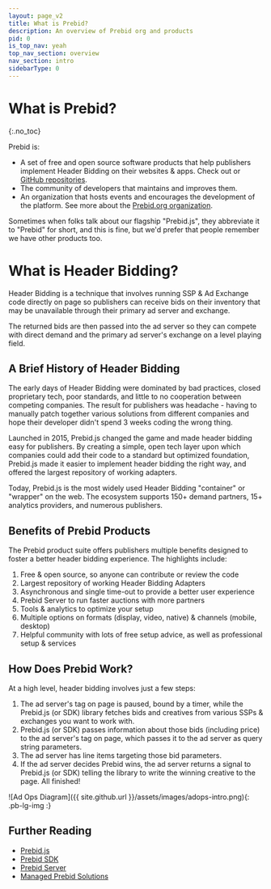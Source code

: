 ```yaml
---
layout: page_v2
title: What is Prebid?
description: An overview of Prebid org and products
pid: 0
is_top_nav: yeah
top_nav_section: overview
nav_section: intro
sidebarType: 0
---
```




# What is Prebid?
{:.no_toc}

Prebid is:

+ A set of free and open source software products that help publishers implement Header Bidding on their websites & apps. Check out or [GitHub repositories](https://github.com/prebid).
+ The community of developers that maintains and improves them.
+ An organization that hosts events and encourages the development of the platform. See more about the [Prebid.org organization]({{site.baseurl}}/overview/what-is-prebid-org.html).

Sometimes when folks talk about our flagship "Prebid.js", they abbreviate it to "Prebid" for short, and this is fine, but we'd prefer that people remember we have other products too.


# What is Header Bidding?

Header Bidding is a technique that involves running SSP & Ad Exchange code directly on page so publishers can receive bids on their inventory that may be unavailable through their primary ad server and exchange.

The returned bids are then passed into the ad server so they can compete with direct demand and the primary ad server's exchange on a level playing field.

## A Brief History of Header Bidding

The early days of Header Bidding were dominated by bad practices, closed proprietary tech, poor standards, and little to no cooperation between competing companies. The result for publishers was headache - having to manually patch together various solutions from different companies and hope their developer didn't spend 3 weeks coding the wrong thing.

Launched in 2015, Prebid.js changed the game and made header bidding easy for publishers. By creating a simple, open tech layer upon which companies could add their code to a standard but optimized foundation, Prebid.js made it easier to implement header bidding the right way, and offered the largest repository of working adapters.

Today, Prebid.js is the most widely used Header Bidding "container" or "wrapper" on the web. The ecosystem supports 150+ demand partners, 15+ analytics providers, and numerous publishers.

## Benefits of Prebid Products

The Prebid product suite offers publishers multiple benefits designed to foster a better header bidding experience. The highlights include:

1. Free & open source, so anyone can contribute or review the code
2. Largest repository of working Header Bidding Adapters
3. Asynchronous and single time-out to provide a better user experience
4. Prebid Server to run faster auctions with more partners
5. Tools & analytics to optimize your setup
6. Multiple options on formats (display, video, native) & channels (mobile, desktop)
7. Helpful community with lots of free setup advice, as well as professional setup & services

## How Does Prebid Work?

At a high level, header bidding involves just a few steps:

1. The ad server's tag on page is paused, bound by a timer, while the Prebid.js (or SDK) library fetches bids and creatives from various SSPs & exchanges you want to work with.
1. Prebid.js (or SDK) passes information about those bids (including price) to the ad server's tag on page, which passes it to the ad server as query string parameters.
1. The ad server has line items targeting those bid parameters.
1. If the ad server decides Prebid wins, the ad server returns a signal to Prebid.js (or SDK) telling the library to write the winning creative to the page. All finished!

![Ad Ops Diagram]({{ site.github.url }}/assets/images/adops-intro.png){: .pb-lg-img :}

## Further Reading

+ [Prebid.js]({{site.baseurl}}/prebid/prebidjs.html)
+ [Prebid SDK]({{site.baseurl}}/prebid-mobile/prebid-mobile.html)
+ [Prebid Server]({{site.baseurl}}/dev-docs/get-started-with-prebid-server.html)
+ [Managed Prebid Solutions](/prebid/managed.html)
